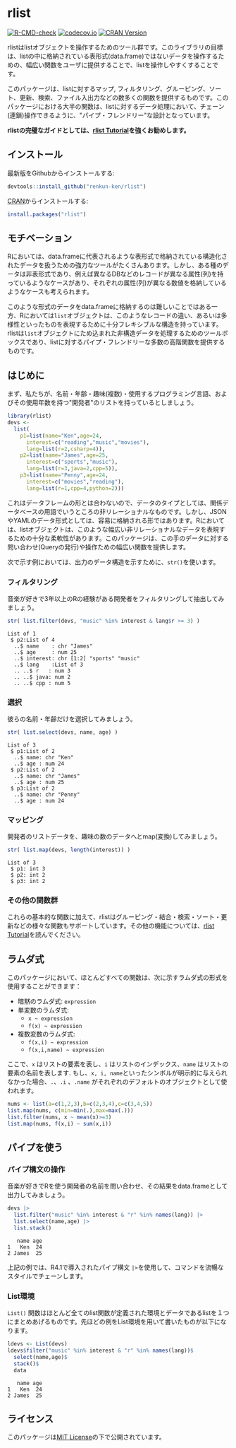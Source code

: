 

# rlist

<!-- badges: start -->
[![R-CMD-check](https://github.com/renkun-ken/rlist/workflows/R-CMD-check/badge.svg)](https://github.com/renkun-ken/rlist/actions)
[![codecov.io](https://codecov.io/github/renkun-ken/rlist/coverage.svg?branch=master)](https://codecov.io/github/renkun-ken/rlist?branch=master)
[![CRAN Version](https://www.r-pkg.org/badges/version/rlist)](https://cran.r-project.org/package=rlist)
<!-- badges: end -->

rlistはlistオブジェクトを操作するためのツール群です。このライブラリの目標は、listの中に格納されている表形式(data.frame)ではないデータを操作するための、幅広い関数をユーザに提供することで、listを操作しやすくすることです。

このパッケージは、listに対するマップ, フィルタリング、グルーピング、ソート、更新、検索、ファイル入出力などの数多くの関数を提供するものです。このパッケージにおける大半の関数は、listに対するデータ処理において、チェーン(連鎖)操作できるように、"パイプ・フレンドリー"な設計となっています。

**rlistの完璧なガイドとしては、[rlist Tutorial](https://renkun-ken.github.io/rlist-tutorial/)を強くお勧めします。**

## インストール

最新版をGithubからインストールする:

```r
devtools::install_github("renkun-ken/rlist")
```

[CRAN](https://cran.r-project.org/package=rlist)からインストールする:

```r
install.packages("rlist")
```

## モチベーション

Rにおいては、data.frameに代表されるような表形式で格納されている構造化されたデータを扱うための強力なツールがたくさんあります。しかし、ある種のデータは非表形式であり、例えば異なるDBなどのレコードが異なる属性(列)を持っているようなケースがあり、それぞれの属性(列)が異なる数値を格納しているようなケースも考えられます。

このような形式のデータをdata.frameに格納するのは難しいことではある一方、Rにおいては`list`オブジェクトは、このようなレコードの違い、あるいは多様性といったものを表現するために十分フレキシブルな構造を持っています。rlistは`list`オブジェクトにため込まれた非構造データを処理するためのツールボックスであり、listに対するパイプ・フレンドリーな多数の高階関数を提供するものです。

## はじめに

まず、私たちが、名前・年齢・趣味(複数)・使用するプログラミング言語、およびその使用年数を持つ"開発者"のリストを持っているとしましょう。


```r
library(rlist)
devs <- 
  list(
    p1=list(name="Ken",age=24,
      interest=c("reading","music","movies"),
      lang=list(r=2,csharp=4)),
    p2=list(name="James",age=25,
      interest=c("sports","music"),
      lang=list(r=3,java=2,cpp=5)),
    p3=list(name="Penny",age=24,
      interest=c("movies","reading"),
      lang=list(r=1,cpp=4,python=2)))
```

これはデータフレームの形とは合わないので、データのタイプとしては、関係データベースの用語でいうところの非リレーショナルなものです。しかし、JSONやYAMLのデータ形式としては、容易に格納される形ではあります。Rにおいては、listオブジェクトは、このような幅広い非リレーショナルなデータを表現するための十分な柔軟性があります。このパッケージは、この手のデータに対する問い合わせ(Queryの発行)や操作ための幅広い関数を提供します。

次で示す例においては、出力のデータ構造を示すために、`str()`を使います。

### フィルタリング

音楽が好きで3年以上のRの経験がある開発者をフィルタリングして抽出してみましょう。


```r
str( list.filter(devs, "music" %in% interest & lang$r >= 3) )
```

```
List of 1
 $ p2:List of 4
  ..$ name    : chr "James"
  ..$ age     : num 25
  ..$ interest: chr [1:2] "sports" "music"
  ..$ lang    :List of 3
  .. ..$ r   : num 3
  .. ..$ java: num 2
  .. ..$ cpp : num 5
```

### 選択

彼らの名前・年齢だけを選択してみましょう。


```r
str( list.select(devs, name, age) )
```

```
List of 3
 $ p1:List of 2
  ..$ name: chr "Ken"
  ..$ age : num 24
 $ p2:List of 2
  ..$ name: chr "James"
  ..$ age : num 25
 $ p3:List of 2
  ..$ name: chr "Penny"
  ..$ age : num 24
```

### マッピング

開発者のリストデータを、趣味の数のデータへとmap(変換)してみましょう。


```r
str( list.map(devs, length(interest)) )
```

```
List of 3
 $ p1: int 3
 $ p2: int 2
 $ p3: int 2
```

### その他の関数群

これらの基本的な関数に加えて、rlistはグルーピング・結合・検索・ソート・更新などの様々な関数もサポートしています。その他の機能については、[rlist Tutorial](https://renkun-ken.github.io/rlist-tutorial/)を読んでください。

## ラムダ式 

このパッケージにおいて、ほとんどすべての関数は、次に示すラムダ式の形式を使用することができます：
  
- 暗黙のラムダ式: `expression`
- 単変数のラムダ式: 
    * `x ~ expression`
    * `f(x) ~ expression`
- 複数変数のラムダ式:
    * `f(x,i) ~ expression`
    * `f(x,i,name) ~ expression`

ここで、`x` はリストの要素を表し、`i` はリストのインデックス、`name` はリストの要素の名前を表します. もし、`x, i, name`といったシンボルが明示的に与えられなかった場合、`.`、`.i` 、`.name` がそれぞれのデフォルトのオブジェクトとして使われます。
           
```r
nums <- list(a=c(1,2,3),b=c(2,3,4),c=c(3,4,5))
list.map(nums, c(min=min(.),max=max(.)))
list.filter(nums, x ~ mean(x)>=3)
list.map(nums, f(x,i) ~ sum(x,i))
```

## パイプを使う

### パイプ構文の操作

音楽が好きでRを使う開発者の名前を問い合わせ、その結果をdata.frameとして出力してみましょう。

```r
devs |> 
  list.filter("music" %in% interest & "r" %in% names(lang)) |>
  list.select(name,age) |>
  list.stack()
```

```
   name age
1   Ken  24
2 James  25
```

上記の例では、R4.1で導入されたパイプ構文 `|>`を使用して、コマンドを流暢なスタイルでチェーンします。

### List環境

`List()` 関数はほとんど全てのlist関数が定義された環境とデータであるlistを１つにまとめあげるものです。先ほどの例をList環境を用いて書いたものが以下になります。


```r
ldevs <- List(devs)
ldevs$filter("music" %in% interest & "r" %in% names(lang))$
  select(name,age)$
  stack()$
  data
```

```
   name age
1   Ken  24
2 James  25
```

## ライセンス

このパッケージは[MIT License](https://opensource.org/licenses/MIT)の下で公開されています。

